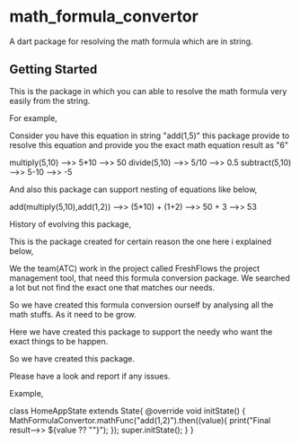 # math_formula_convertor

A dart package for resolving the math formula which are in string.

## Getting Started

This is the package in which you can able to resolve the math formula very easily from the string.

For example,

Consider you have this equation in string "add(1,5)" this package provide to resolve this equation
and provide you the exact math equation result as "6"

multiply(5,10) -->> 5*10 -->> 50 divide(5,10) -->> 5/10 -->> 0.5 subtract(5,10) -->> 5-10 -->> -5

And also this package can support nesting of equations like below,

add(multiply(5,10),add(1,2)) -->>  (5*10) + (1+2) -->> 50 + 3 -->> 53

History of evolving this package,

This is the package created for certain reason the one here i explained below,

We the team(ATC) work in the project called FreshFlows the project management tool, that need this
formula conversion package. We searched a lot but not find the exact one that matches our needs.

So we have created this formula conversion ourself by analysing all the math stuffs. As it need to
be grow.

Here we have created this package to support the needy who want the exact things to be happen.

So we have created this package.

Please have a look and report if any issues.

Example,

class HomeAppState extends State<HomeApp>{
@override 
void initState() {
MathFormulaConvertor.mathFunc("add(1,2)").then((value){ 
      print("Final result-->> ${value ?? ""}"); 
});
super.initState();
}
}